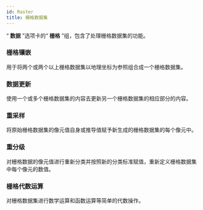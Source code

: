 ```yaml
---
id: Raster
title: 栅格数据集
---
```

“ **数据** ”选项卡的“ **栅格** ”组，包含了处理栅格数据集的功能。



### 栅格镶嵌

用于将两个或两个以上栅格数据集以地理坐标为参照组合成一个栅格数据集。



### 数据更新

使用一个或多个栅格数据集的内容去更新另一个栅格数据集的相应部分的内容。



### 重采样

将原始栅格数据集的像元值自身或推导值赋予新生成的栅格数据集的每个像元中。



### 重分级

对栅格数据的像元值进行重新分类并按照新的分类标准赋值，重新定义栅格数据集中每个像元的数值。



### 栅格代数运算

对栅格数据集进行数学运算和函数运算等简单的代数操作。

